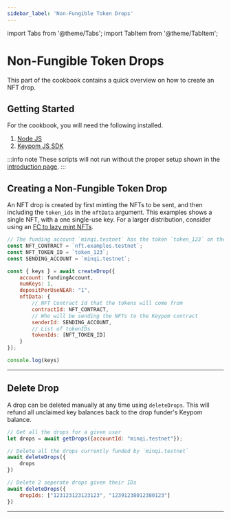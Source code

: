 ```yaml
---
sidebar_label: 'Non-Fungible Token Drops'
---
```

import Tabs from '@theme/Tabs';
import TabItem from '@theme/TabItem';

# Non-Fungible Token Drops
This part of the cookbook contains a quick overview on how to create an NFT drop.
## Getting Started
For the cookbook, you will need the following installed. 
1. [Node JS](https://docs.npmjs.com/downloading-and-installing-node-js-and-npm)  
2. [Keypom JS SDK](https://github.com/keypom/keypom-js#getting-started)


:::info note
These scripts will not run without the proper setup shown in the [introduction page](../welcome.md#connection-to-near-and-initializing-the-sdk).
:::

## Creating a Non-Fungible Token Drop
An NFT drop is created by first minting the NFTs to be sent, and then including the `token_ids` in the `nftData` argument. This examples shows a single NFT, with a one single-use key. For a larger distribution, consider using an [FC to lazy mint NFTs](fc.md#attaching-nfts-to-your-fc-drop).

<Tabs>
<TabItem value="SDK" label="🔑 Keypom SDK">

```js
// The funding account `minqi.testnet` has the token `token_123` on the contract `nft.examples.testnet`
const NFT_CONTRACT = `nft.examples.testnet`;
const NFT_TOKEN_ID = `token_123`;
const SENDING_ACCOUNT = `minqi.testnet`;

const { keys } = await createDrop({
    account: fundingAccount,
    numKeys: 1,
    depositPerUseNEAR: "1",
    nftData: {
        // NFT Contract Id that the tokens will come from
        contractId: NFT_CONTRACT,
        // Who will be sending the NFTs to the Keypom contract
        senderId: SENDING_ACCOUNT,
        // List of tokenIDs
        tokenIds: [NFT_TOKEN_ID]
    }
});

console.log(keys)
```

</TabItem>

</Tabs>

___

## Delete Drop
A drop can be deleted manually at any time using `deleteDrops`. This will refund all unclaimed key balances back to the drop funder's Keypom balance. 

<Tabs>
<TabItem value="SDK" label="🔑 Keypom SDK">

```js
// Get all the drops for a given user
let drops = await getDrops({accountId: "minqi.testnet"});

// Delete all the drops currently funded by `minqi.testnet`
await deleteDrops({
    drops
})

// Delete 2 seperate drops given their IDs
await deleteDrops({
    dropIds: ["123123123123123", "12391238012380123"]
})
```

</TabItem>

</Tabs>

___
